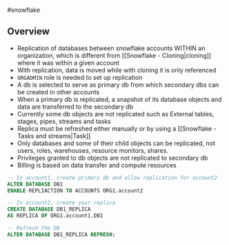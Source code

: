 #snowflake

## Overview

- Replication of databases between snowflake accounts WITHIN an organization, which is different from [[Snowflake - Cloning|cloning]] where it was within a given account
- With replication, data is moved while with cloning it is only referenced
- `ORGADMIN` role is needed to set up replication
- A db is selected to serve as primary db from which secondary dbs can be created in other accounts
- When a primary db is replicated, a snapshot of its database objects and data are transferred to the secondary db
- Currently some db objects are not replicated such as External tables, stages, pipes, streams and tasks
- Replica must be refreshed either manually or by using a [[Snowflake - Tasks and streams|Task]]
- Only databases and some of their child objects can be replicated, not users, roles, warehouses, resource monitors, shares.
- Privileges granted to db objects are not replicated to secondary db
- Billing is based on data transfer and compute resources

```sql
-- In account1, create primary db and allow replication for account2
ALTER DATABASE DB1
ENABLE REPLIACTION TO ACCOUNTS ORG1.account2

-- In account2, create your replica
CREATE DATABASE DB1_REPLICA
AS REPLICA OF ORG1.account1.DB1

-- Refresh the DB
ALTER DATABASE DB1_REPLICA REFRESH;

```
